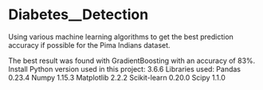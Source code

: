 # Diabetes__Detection
Using various machine learning algorithms to get the best prediction accuracy if possible for the Pima Indians dataset.

The best result was found with GradientBoosting with an accuracy of 83%.
Install
    Python version used in this project: 3.6.6
    Libraries used:
Pandas 0.23.4
Numpy 1.15.3
Matplotlib 2.2.2
Scikit-learn 0.20.0
Scipy 1.1.0
